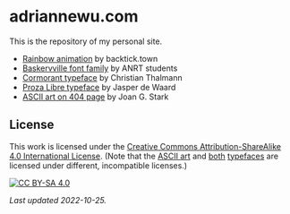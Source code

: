 # adriannewu.com

This is the repository of my personal site.

- [Rainbow animation](https://backtick.town/#1) by backtick.town
- [Baskervville font family](https://github.com/anrt-type/ANRT-Baskervville) by ANRT students
- [Cormorant typeface](https://github.com/CatharsisFonts/Cormorant) by Christian Thalmann
- [Proza Libre typeface](https://github.com/jasperdewaard/Proza-Libre) by Jasper de Waard
- [ASCII art on 404 page](https://www.geocities.ws/SoHo/7373/pets.html) by Joan G. Stark

## License

This work is licensed under the
[Creative Commons Attribution-ShareAlike 4.0 International License][cc-by-sa]. (Note that the [ASCII art](https://www.geocities.ws/SoHo/7373/please.html) and [both](https://adriannewu.com/fonts/Cormorant-OFL.txt) [typefaces](https://adriannewu.com/fonts/ProzaLibre-OFL.txt) are licensed under different, incompatible licenses.)

[![CC BY-SA 4.0][cc-by-sa-image]][cc-by-sa]

[cc-by-sa]: http://creativecommons.org/licenses/by-sa/4.0/

[cc-by-sa-image]: https://licensebuttons.net/l/by-sa/4.0/88x31.png


*Last updated 2022-10-25.*
